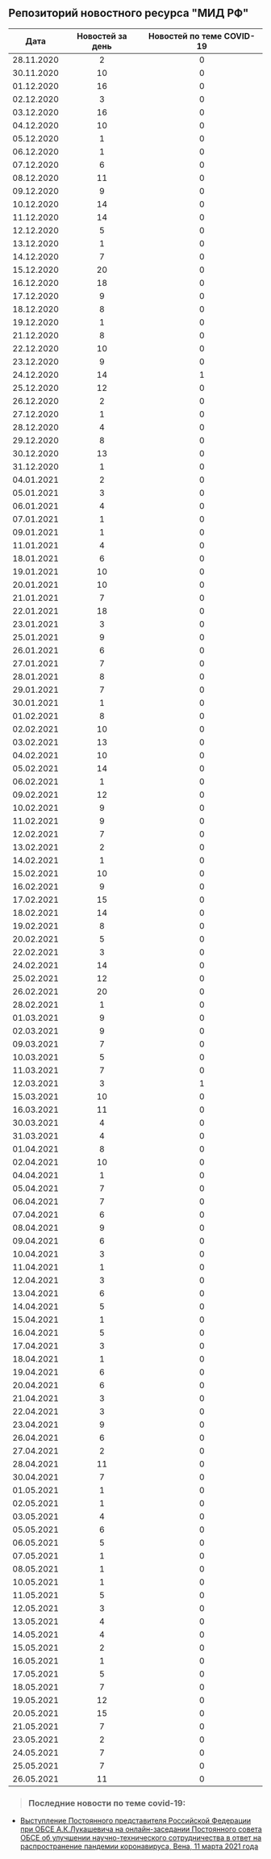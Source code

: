 ## Репозиторий новостного ресурса "МИД РФ"
Дата| Новостей за день| Новостей по теме COVID-19
------- | :-----: | :-----: 
28.11.2020 | 2 | 0 
30.11.2020 | 10 | 0 
01.12.2020 | 16 | 0 
02.12.2020 | 3 | 0 
03.12.2020 | 16 | 0 
04.12.2020 | 10 | 0 
05.12.2020 | 1 | 0 
06.12.2020 | 1 | 0 
07.12.2020 | 6 | 0 
08.12.2020 | 11 | 0 
09.12.2020 | 9 | 0 
10.12.2020 | 14 | 0 
11.12.2020 | 14 | 0 
12.12.2020 | 5 | 0 
13.12.2020 | 1 | 0 
14.12.2020 | 7 | 0 
15.12.2020 | 20 | 0 
16.12.2020 | 18 | 0 
17.12.2020 | 9 | 0 
18.12.2020 | 8 | 0 
19.12.2020 | 1 | 0 
21.12.2020 | 8 | 0 
22.12.2020 | 10 | 0 
23.12.2020 | 9 | 0 
24.12.2020 | 14 | 1 
25.12.2020 | 12 | 0 
26.12.2020 | 2 | 0 
27.12.2020 | 1 | 0 
28.12.2020 | 4 | 0 
29.12.2020 | 8 | 0 
30.12.2020 | 13 | 0 
31.12.2020 | 1 | 0 
04.01.2021 | 2 | 0 
05.01.2021 | 3 | 0 
06.01.2021 | 4 | 0 
07.01.2021 | 1 | 0 
09.01.2021 | 1 | 0 
11.01.2021 | 4 | 0 
18.01.2021 | 6 | 0 
19.01.2021 | 10 | 0 
20.01.2021 | 10 | 0 
21.01.2021 | 7 | 0 
22.01.2021 | 18 | 0 
23.01.2021 | 3 | 0 
25.01.2021 | 9 | 0 
26.01.2021 | 6 | 0 
27.01.2021 | 7 | 0 
28.01.2021 | 8 | 0 
29.01.2021 | 7 | 0 
30.01.2021 | 1 | 0 
01.02.2021 | 8 | 0 
02.02.2021 | 10 | 0 
03.02.2021 | 13 | 0 
04.02.2021 | 10 | 0 
05.02.2021 | 14 | 0 
06.02.2021 | 1 | 0 
09.02.2021 | 12 | 0 
10.02.2021 | 9 | 0 
11.02.2021 | 9 | 0 
12.02.2021 | 7 | 0 
13.02.2021 | 2 | 0 
14.02.2021 | 1 | 0 
15.02.2021 | 10 | 0 
16.02.2021 | 9 | 0 
17.02.2021 | 15 | 0 
18.02.2021 | 14 | 0 
19.02.2021 | 8 | 0 
20.02.2021 | 5 | 0 
22.02.2021 | 3 | 0 
24.02.2021 | 14 | 0 
25.02.2021 | 12 | 0 
26.02.2021 | 20 | 0 
28.02.2021 | 1 | 0 
01.03.2021 | 9 | 0 
02.03.2021 | 9 | 0 
09.03.2021 | 7 | 0 
10.03.2021 | 5 | 0 
11.03.2021 | 7 | 0 
12.03.2021 | 3 | 1 
15.03.2021 | 10 | 0 
16.03.2021 | 11 | 0 
30.03.2021 | 4 | 0 
31.03.2021 | 4 | 0 
01.04.2021 | 8 | 0 
02.04.2021 | 10 | 0 
04.04.2021 | 1 | 0 
05.04.2021 | 7 | 0 
06.04.2021 | 7 | 0 
07.04.2021 | 6 | 0 
08.04.2021 | 9 | 0 
09.04.2021 | 6 | 0 
10.04.2021 | 3 | 0 
11.04.2021 | 1 | 0 
12.04.2021 | 3 | 0 
13.04.2021 | 6 | 0 
14.04.2021 | 5 | 0 
15.04.2021 | 1 | 0 
16.04.2021 | 5 | 0 
17.04.2021 | 3 | 0 
18.04.2021 | 1 | 0 
19.04.2021 | 6 | 0 
20.04.2021 | 6 | 0 
21.04.2021 | 3 | 0 
22.04.2021 | 3 | 0 
23.04.2021 | 9 | 0 
26.04.2021 | 6 | 0 
27.04.2021 | 2 | 0 
28.04.2021 | 11 | 0 
30.04.2021 | 7 | 0 
01.05.2021 | 1 | 0 
02.05.2021 | 1 | 0 
03.05.2021 | 4 | 0 
05.05.2021 | 6 | 0 
06.05.2021 | 5 | 0 
07.05.2021 | 1 | 0 
08.05.2021 | 1 | 0 
10.05.2021 | 1 | 0 
11.05.2021 | 5 | 0 
12.05.2021 | 3 | 0 
13.05.2021 | 4 | 0 
14.05.2021 | 4 | 0 
15.05.2021 | 2 | 0 
16.05.2021 | 1 | 0 
17.05.2021 | 5 | 0 
18.05.2021 | 7 | 0 
19.05.2021 | 12 | 0 
20.05.2021 | 15 | 0 
21.05.2021 | 7 | 0 
23.05.2021 | 2 | 0 
24.05.2021 | 7 | 0 
25.05.2021 | 7 | 0 
26.05.2021 | 11 | 0 

> ### Последние новости по теме covid-19:
+ [Выступление Постоянного представителя Российской Федерации при ОБСЕ А.К.Лукашевича на онлайн-заседании Постоянного совета ОБСЕ об улучшении научно-технического сотрудничества в ответ на распространение пандемии коронавируса, Вена, 11 марта 2021 года](https://www.mid.ru/ru/foreign_policy/news/-/asset_publisher/cKNonkJE02Bw/content/id/4623389)
